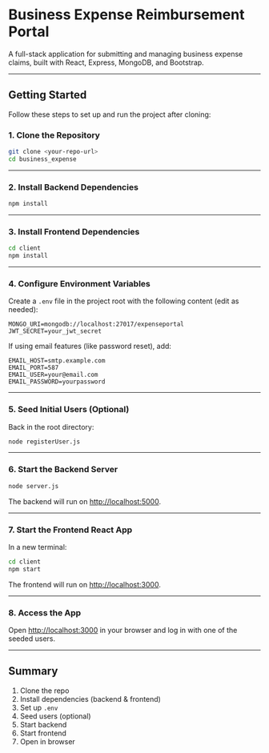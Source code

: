 # Business Expense Reimbursement Portal

A full-stack application for submitting and managing business expense claims, built with React, Express, MongoDB, and Bootstrap.

---

## Getting Started

Follow these steps to set up and run the project after cloning:

### 1. Clone the Repository

```sh
git clone <your-repo-url>
cd business_expense
```

---

### 2. Install Backend Dependencies

```sh
npm install
```

---

### 3. Install Frontend Dependencies

```sh
cd client
npm install
```

---

### 4. Configure Environment Variables

Create a `.env` file in the project root with the following content (edit as needed):

```
MONGO_URI=mongodb://localhost:27017/expenseportal
JWT_SECRET=your_jwt_secret
```

If using email features (like password reset), add:

```
EMAIL_HOST=smtp.example.com
EMAIL_PORT=587
EMAIL_USER=your@email.com
EMAIL_PASSWORD=yourpassword
```

---

### 5. Seed Initial Users (Optional)

Back in the root directory:

```sh
node registerUser.js
```

---

### 6. Start the Backend Server

```sh
node server.js
```

The backend will run on [http://localhost:5000](http://localhost:5000).

---

### 7. Start the Frontend React App

In a new terminal:

```sh
cd client
npm start
```

The frontend will run on [http://localhost:3000](http://localhost:3000).

---

### 8. Access the App

Open [http://localhost:3000](http://localhost:3000) in your browser and log in with one of the seeded users.

---

## Summary

1. Clone the repo  
2. Install dependencies (backend & frontend)  
3. Set up `.env`  
4. Seed users (optional)  
5. Start backend  
6. Start frontend  
7. Open in browser
